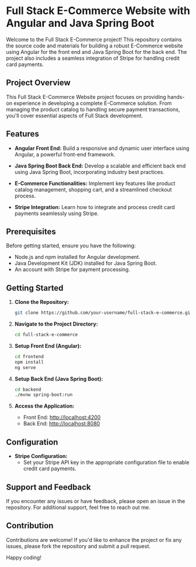 # Full Stack E-Commerce Website with Angular and Java Spring Boot

Welcome to the Full Stack E-Commerce project! This repository contains the source code and materials for building a robust E-Commerce website using Angular for the front end and Java Spring Boot for the back end. The project also includes a seamless integration of Stripe for handling credit card payments.

## Project Overview

This Full Stack E-Commerce Website project focuses on providing hands-on experience in developing a complete E-Commerce solution. From managing the product catalog to handling secure payment transactions, you'll cover essential aspects of Full Stack development.

## Features

- **Angular Front End:** Build a responsive and dynamic user interface using Angular, a powerful front-end framework.

- **Java Spring Boot Back End:** Develop a scalable and efficient back end using Java Spring Boot, incorporating industry best practices.

- **E-Commerce Functionalities:** Implement key features like product catalog management, shopping cart, and a streamlined checkout process.

- **Stripe Integration:** Learn how to integrate and process credit card payments seamlessly using Stripe.

## Prerequisites

Before getting started, ensure you have the following:

- Node.js and npm installed for Angular development.
- Java Development Kit (JDK) installed for Java Spring Boot.
- An account with Stripe for payment processing.

## Getting Started

1. **Clone the Repository:**
   ```bash
   git clone https://github.com/your-username/full-stack-e-commerce.git
   ```

2. **Navigate to the Project Directory:**
   ```bash
   cd full-stack-e-commerce
   ```

3. **Setup Front End (Angular):**
   ```bash
   cd frontend
   npm install
   ng serve
   ```

4. **Setup Back End (Java Spring Boot):**
   ```bash
   cd backend
   ./mvnw spring-boot:run
   ```

5. **Access the Application:**
   - Front End: [http://localhost:4200](http://localhost:4200)
   - Back End: [http://localhost:8080](http://localhost:8080)

## Configuration

- **Stripe Configuration:**
  - Set your Stripe API key in the appropriate configuration file to enable credit card payments.

## Support and Feedback

If you encounter any issues or have feedback, please open an issue in the repository. For additional support, feel free to reach out me.

## Contribution

Contributions are welcome! If you'd like to enhance the project or fix any issues, please fork the repository and submit a pull request.

Happy coding!
